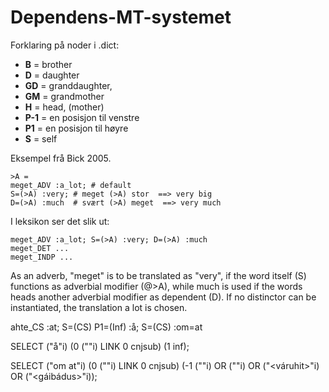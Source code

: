 # Dependens-MT-systemet

Forklaring på noder i .dict:

* **B** = brother
* **D** = daughter
* **GD** = granddaughter,
* **GM** = grandmother
* **H** = head, (mother)
* **P-1** = en posisjon til venstre
* **P1** = en posisjon til høyre
* **S** = self

Eksempel frå Bick 2005.

```
>A =
meget_ADV :a_lot; # default
S=(>A) :very; # meget (>A) stor  ==> very big
D=(>A) :much  # svært (>A) meget  ==> very much
```

I leksikon ser det slik ut:
```
meget_ADV :a_lot; S=(>A) :very; D=(>A) :much
meget_DET ...
meget_INDP ...
```

As an adverb, "meget" is to be translated as "very", if the word itself
(S) functions as adverbial modifier (@>A), while much is used if the
words heads another adverbial modifier as dependent (D). If no
distinctor can be instantiated, the translation a lot is chosen.

ahte_CS :at; S=(CS) P1=(Inf) :å;  S=(CS) :om=at

SELECT ("å"i) (0 ("<ahte>"i) LINK 0 cnjsub) (1 inf);

SELECT ("om at"i) (0 ("<ahte>"i) LINK 0 cnjsub) (-1 ("<diehtu>"i) OR ("<muittuhit>"i) OR ("<váruhit>"i) OR ("<gáibádus>"i));
